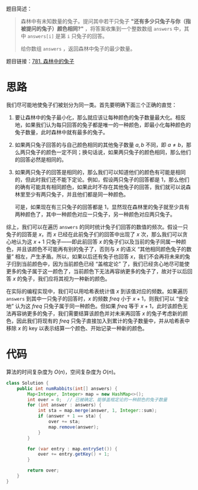 题目简述：

> 森林中有未知数量的兔子。提问其中若干只兔子 **"还有多少只兔子与你（指被提问的兔子）颜色相同?"** ，将答案收集到一个整数数组 `answers` 中，其中 `answers[i]` 是第 `i` 只兔子的回答。
>
> 给你数组 `answers` ，返回森林中兔子的最少数量。

题目链接：[781. 森林中的兔子](https://leetcode.cn/problems/rabbits-in-forest/)

# 思路

我们尽可能地使兔子们被划分为同一类。首先要明确下面三个正确的直觉：

1. 要让森林中的兔子最小化，那么就应该让每种颜色的兔子数量最大化。相反地，如果我们认为每只回答的兔子都是唯一的一种颜色，即最小化每种颜色的兔子数量，此时森林中就有最多的兔子。

2. 如果两只兔子回答的与自己颜色相同的其他兔子数量 $a,b$ 不同，即 $a\neq b$，那么两只兔子的颜色一定不同；换句话说，如果两只兔子的颜色相同，那么他们的回答必然是相同的。

3. 如果两只兔子的回答是相同的，那么我们可以知道他们的颜色有可能是相同的，但此时我们还不能下定论。例如，假设两只兔子的回答都是 $1$，那么他们的确有可能具有相同颜色，如果此时不存在其他兔子的回答，我们就可以说森林里至少有两只兔子，并且他们都是同一种颜色。

   可是，如果现在有三只兔子的回答都是 $1$，显然现在森林里的兔子就至少具有两种颜色了，其中一种颜色对应一只兔子，另一种颜色对应两只兔子。

综上，我们可以在遍历 `answers` 的同时统计兔子们回答的数值的频次。假设一只兔子的回答是 $x$，而 $x$ 已经在此前兔子们的回答中出现了 $x$ 次，那么我们可以贪心地认为这 $x+1$ 只兔子——即此前回答 $x$ 的兔子们以及当前的兔子同属一种颜色，并且该颜色不可能再有别的兔子了，否则与 $x$ 的语义 “其他相同颜色兔子的数量” 相左，产生矛盾。所以，如果以后还有兔子也回答 $x$，我们不会再将未来的兔子归到当前颜色中，因为当前颜色已经 “盖棺定论” 了，我们已经贪心地尽可能使更多的兔子属于这一颜色了，当前颜色下无法再容纳更多的兔子了，故对于以后回答 $x$ 的兔子，我们应将其视为一种新的颜色。

在实际的编程实现中，我们可以用哈希表统计值 $x$ 到该值对应的频数。如果遍历 `answers` 到其中一只兔子的回答时，$x$ 的频数 $freq$ 小于 $x+1$，则我们可以 “安全地” 认为这 $freq$ 只兔子属于同一种颜色。但如果 $freq$ 等于 $x+1$，此时该颜色无法再容纳更多的兔子，我们需要结算该颜色并对未来再回答 $x$ 的兔子考虑新的颜色，因此我们将现有的 $freq$ 只兔子直接加入到累计的兔子数量中，并从哈希表中移除 $x$ 的 key 以表示结算一个颜色、开始记录一种新的颜色。

# 代码

算法的时间复杂度为 $O(n)$，空间复杂度为 $O(n)$。

```java
class Solution {
    public int numRabbits(int[] answers) {
        Map<Integer, Integer> map = new HashMap<>();
        int over = 0;  // 已被确定、能够盖棺定论的一种颜色的兔子数量
        for (int answer : answers) {
            int sta = map.merge(answer, 1, Integer::sum);
            if (answer + 1 == sta) {
                over += sta;
                map.remove(answer);
            }
        }

        for (var entry : map.entrySet()) {
            over += entry.getKey() + 1;
        }

        return over;
    }
}
```

